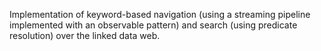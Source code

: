 Implementation of keyword-based navigation (using a streaming pipeline implemented with an observable pattern) and search (using predicate resolution) over the linked data web.